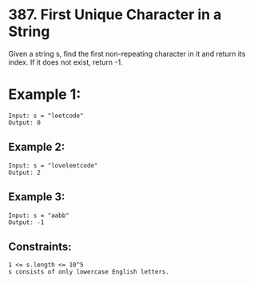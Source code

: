 # 387. First Unique Character in a String

Given a string s, find the first non-repeating character in it and return its index. If it does not exist, return -1.

# Example 1:

    Input: s = "leetcode"
    Output: 0
    
## Example 2:

    Input: s = "loveleetcode"
    Output: 2

## Example 3:

    Input: s = "aabb"
    Output: -1

## Constraints:

    1 <= s.length <= 10^5
    s consists of only lowercase English letters.